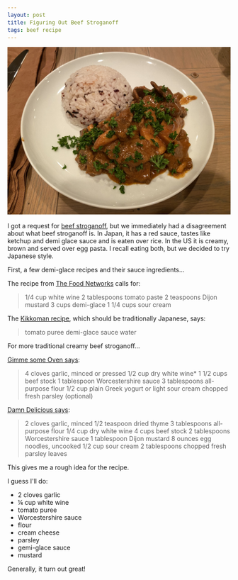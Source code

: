 ```yaml
---
layout: post
title: Figuring Out Beef Stroganoff
tags: beef recipe
---
```

![Beef Stroganoff](/images/beef-stroganoff.jpeg)

I got a request for [beef stroganoff](https://en.wikipedia.org/wiki/Beef_Stroganoff), but we immediately had a disagreement about what beef stroganoff is. In Japan, it has a red sauce, tastes like ketchup and demi glace sauce and is eaten over rice. In the US it is creamy, brown and served over egg pasta. I recall eating both, but we decided to try Japanese style.

First, a few demi-glace recipes and their sauce ingredients...

The recipe from [The Food Networks](https://www.foodnetwork.com/recipes/beef-stroganoff-recipe3-1941593) calls for:

> 1/4 cup white wine
> 2 tablespoons tomato paste
> 2 teaspoons Dijon mustard
> 3 cups demi-glace
> 1 1/4 cups sour cream

The [Kikkoman recipe](https://www.kikkoman.com/en/cookbook/search/recipe/00000115/index.html), which should be traditionally Japanese, says:

>  tomato puree	
>  demi-glace sauce	
>  water

For more traditional creamy beef stroganoff...

[Gimme some Oven says](https://www.gimmesomeoven.com/easy-beef-stroganoff-recipe/):

> 4 cloves garlic, minced or pressed
> 1/2 cup dry white wine*
> 1 1/2 cups beef stock
> 1 tablespoon Worcestershire sauce
> 3 tablespoons all-purpose flour
> 1/2 cup plain Greek yogurt or light sour cream
> chopped fresh parsley (optional)

[Damn Delicious says](https://damndelicious.net/2019/04/08/one-pot-beef-stroganoff/):

> 2 cloves garlic, minced
> 1/2 teaspoon dried thyme
> 3 tablespoons all-purpose flour
> 1/4 cup dry white wine
> 4 cups beef stock
> 2 tablespoons Worcestershire sauce
> 1 tablespoon Dijon mustard
> 8 ounces egg noodles, uncooked
> 1/2 cup sour cream
> 2 tablespoons chopped fresh parsley leaves

This gives me a rough idea for the recipe.

I guess I'll do:

- 2 cloves garlic
- ¼ cup white wine
- tomato puree
- Worcestershire sauce
- flour
- cream cheese
- parsley
- gemi-glace sauce
- mustard

Generally, it turn out great!
